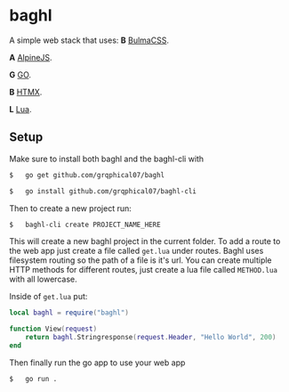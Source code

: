 # baghl

A simple web stack that uses:
**B** [BulmaCSS](https://bulma.io).

**A** [AlpineJS](https://alpinejs.dev).

**G** [GO](https://go.dev).

**B** [HTMX](https://htmx.org).

**L** [Lua](https://lua.org).

## Setup

Make sure to install both baghl and the baghl-cli with 
```bash
$   go get github.com/grqphical07/baghl
```

```bash
$   go install github.com/grqphical07/baghl-cli
```

Then to create a new project run:
```bash
$   baghl-cli create PROJECT_NAME_HERE
```

This will create a new baghl project in the current folder. To add a route to the web app just create a file called ```get.lua``` under routes. Baghl uses filesystem routing so the path of a file is it's
url. You can create multiple HTTP methods for different routes, just create a lua file called ```METHOD.lua``` with all lowercase.

Inside of ```get.lua``` put:
```lua
local baghl = require("baghl")

function View(request)
    return baghl.Stringresponse(request.Header, "Hello World", 200)
end
```

Then finally run the go app to use your web app
```bash
$   go run .
```
